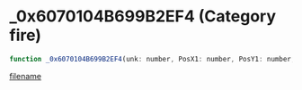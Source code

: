 # _0x6070104B699B2EF4 (Category fire)

```js
function _0x6070104B699B2EF4(unk: number, PosX1: number, PosY1: number, PosZ1: number, PosX2: number, PosY2: number, PosZ2: number): number
```

[filename](_0x6070104B699B2EF4_m.md ':include')